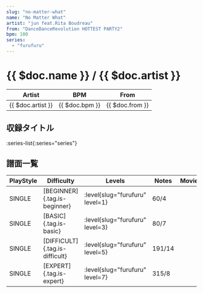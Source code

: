 ```yaml
---
slug: "no-matter-what"
name: "No Matter What"
artist: "jun feat.Rita Boudreau"
from: "DanceDanceRevolution HOTTEST PARTY2"
bpm: 100
series:
  - "furufuru"
---
```


# {{ $doc.name }} / {{ $doc.artist }}

|Artist|BPM|From|
|------|---|----|
|{{ $doc.artist }}|{{ $doc.bpm }}|{{ $doc.from }}|

## 収録タイトル

:series-list{:series="series"}

## 譜面一覧

|PlayStyle|Difficulty|Levels|Notes|Movie|
|---------|----------|------|-----|-----|
|SINGLE|[BEGINNER]{.tag.is-beginner}|<div class="field is-grouped is-grouped-multiline"> :level{slug="furufuru" level=1}</div>|60/4||
|SINGLE|[BASIC]{.tag.is-basic}|<div class="field is-grouped is-grouped-multiline"> :level{slug="furufuru" level=3}</div>|80/7||
|SINGLE|[DIFFICULT]{.tag.is-difficult}|<div class="field is-grouped is-grouped-multiline"> :level{slug="furufuru" level=5}</div>|191/14||
|SINGLE|[EXPERT]{.tag.is-expert}|<div class="field is-grouped is-grouped-multiline"> :level{slug="furufuru" level=7}</div>|315/8||
